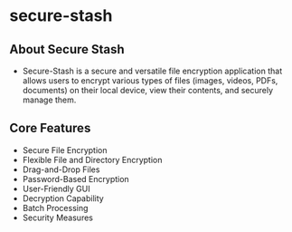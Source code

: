 # secure-stash

## About Secure Stash

- Secure-Stash is a secure and versatile file encryption application that
allows users to encrypt various types of files (images, videos, PDFs,
documents) on their local device, view their contents, and securely
manage them.

## Core Features

- Secure File Encryption
- Flexible File and Directory Encryption
- Drag-and-Drop Files
- Password-Based Encryption
- User-Friendly GUI
- Decryption Capability
- Batch Processing
- Security Measures
